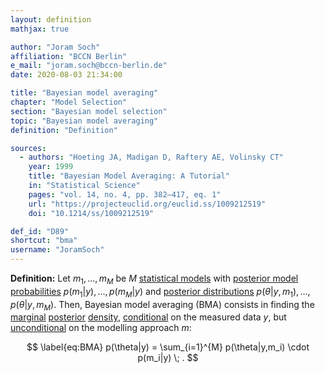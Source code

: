 ```yaml
---
layout: definition
mathjax: true

author: "Joram Soch"
affiliation: "BCCN Berlin"
e_mail: "joram.soch@bccn-berlin.de"
date: 2020-08-03 21:34:00

title: "Bayesian model averaging"
chapter: "Model Selection"
section: "Bayesian model selection"
topic: "Bayesian model averaging"
definition: "Definition"

sources:
  - authors: "Hoeting JA, Madigan D, Raftery AE, Volinsky CT"
    year: 1999
    title: "Bayesian Model Averaging: A Tutorial"
    in: "Statistical Science"
    pages: "vol. 14, no. 4, pp. 382–417, eq. 1"
    url: "https://projecteuclid.org/euclid.ss/1009212519"
    doi: "10.1214/ss/1009212519"

def_id: "D89"
shortcut: "bma"
username: "JoramSoch"
---
```



**Definition:** Let $m_1, \ldots, m_M$ be $M$ [statistical models](/D/fpm) with [posterior model probabilities](/D/pmp) $p(m_1 \vert y), \ldots, p(m_M \vert y)$ and [posterior distributions](/D/post) $p(\theta \vert y, m_1), \ldots, p(\theta \vert y, m_M)$. Then, Bayesian model averaging (BMA) consists in finding the [marginal](/D/dist-marg) [posterior](/D/post) [density](/D/pdf), [conditional](/D/prob-cond) on the measured data $y$, but [unconditional](/D/prob-marg) on the modelling approach $m$:

$$ \label{eq:BMA}
p(\theta|y) = \sum_{i=1}^{M} p(\theta|y,m_i) \cdot p(m_i|y) \; .
$$
